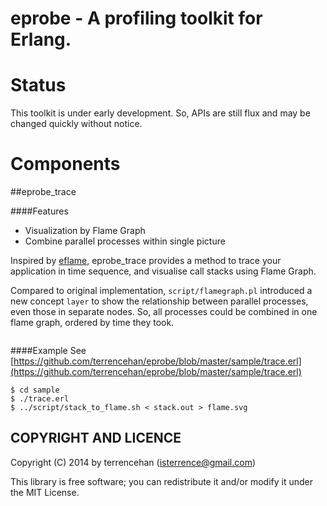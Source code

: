 eprobe - A profiling toolkit for Erlang.
=========================

Status
======
This toolkit is under early development. So, APIs are still flux and may be changed
quickly without notice.

Components
=========
##eprobe_trace

####Features
* Visualization by Flame Graph
* Combine parallel processes within single picture

Inspired by [eflame](https://github.com/proger/eflame), eprobe_trace provides a
method to trace your application in time sequence, and visualise call stacks using Flame
Graph.

Compared to original implementation, `script/flamegraph.pl` introduced a new concept
`layer` to show the relationship between parallel processes, even those in separate nodes.
So, all processes could be combined in one flame graph, ordered by time they took.
<p align="center">
  <img src="https://raw.github.com/terrencehan/eprobe/master/sample/flame.png?raw=true" alt=""/>
</p>

####Example
See [https://github.com/terrencehan/eprobe/blob/master/sample/trace.erl](https://github.com/terrencehan/eprobe/blob/master/sample/trace.erl)

    $ cd sample
    $ ./trace.erl
    $ ../script/stack_to_flame.sh < stack.out > flame.svg


COPYRIGHT AND LICENCE
------------------------

Copyright (C) 2014 by terrencehan (isterrence@gmail.com)

This library is free software; you can redistribute it and/or modify
it under the MIT License.
